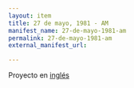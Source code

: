 ```yaml
---
layout: item
title: 27 de mayo, 1981 - AM
manifest_name: 27-de-mayo-1981-am
permalink: 27-de-mayo-1981-am
external_manifest_url: 

---
```

<!-- Add an essay or interpretive material below this line,
using HTML or markdown.  Do not modify this file above this line -->
Proyecto en <a href="https://lgsump.github.io/radio-venceremos-english-1/May-27-1981-AM">inglés</a>
<br>

